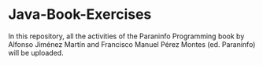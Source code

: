# Java-Book-Exercises
In this repository, all the activities of the Paraninfo Programming book by Alfonso Jiménez Martín and Francisco Manuel Pérez Montes (ed. Paraninfo) will be uploaded.
